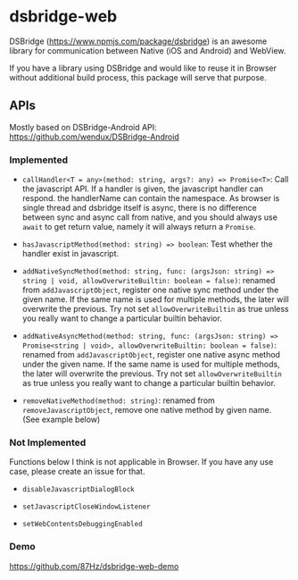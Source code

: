 # dsbridge-web

DSBridge (https://www.npmjs.com/package/dsbridge) is an awesome library for communication between Native (iOS and Android) and WebView.

If you have a library using DSBridge and would like to reuse it in Browser without additional build process, this package will serve that purpose.

## APIs

Mostly based on DSBridge-Android API: https://github.com/wendux/DSBridge-Android

### Implemented

- `callHandler<T = any>(method: string, args?: any) => Promise<T>`: Call the javascript API. If a handler is given, the javascript handler can respond. the handlerName can contain the namespace. As browser is single thread and dsbridge itself is async, there is no difference between sync and async call from native, and you should always use `await` to get return value, namely it will always return a `Promise`.

- `hasJavascriptMethod(method: string) => boolean`: Test whether the handler exist in javascript.

- `addNativeSyncMethod(method: string, func: (argsJson: string) => string | void, allowOverwriteBuiltin: boolean = false)`: renamed from `addJavascriptObject`, register one native sync method under the given name. If the same name is used for multiple methods, the later will overwrite the previous. Try not set `allowOverwriteBuiltin` as true unless you really want to change a particular builtin behavior.

- `addNativeAsyncMethod(method: string, func: (argsJson: string) => Promise<string | void>, allowOverwriteBuiltin: boolean = false)`: renamed from `addJavascriptObject`, register one native async method under the given name. If the same name is used for multiple methods, the later will overwrite the previous. Try not set `allowOverwriteBuiltin` as true unless you really want to change a particular builtin behavior.

- `removeNativeMethod(method: string)`: renamed from `removeJavascriptObject`, remove one native method by given name. (See example below)

### Not Implemented

Functions below I think is not applicable in Browser. If you have any use case, please create an issue for that.

- `disableJavascriptDialogBlock`

- `setJavascriptCloseWindowListener`

- `setWebContentsDebuggingEnabled`

### Demo

https://github.com/87Hz/dsbridge-web-demo
